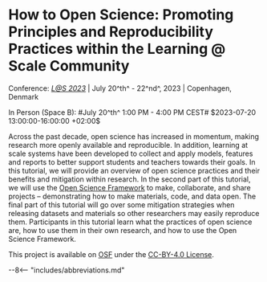 # How to Open Science: Promoting Principles and Reproducibility Practices within the Learning @ Scale Community

Conference: [*L@S 2023*][lats] | July 20^th^ - 22^nd^, 2023 | Copenhagen, Denmark

<p class="time_format" markdown>
In Person (Space B): #July 20^th^ 1:00 PM - 4:00 PM CEST# $2023-07-20 13:00:00-16:00:00 +02:00$
</p>

Across the past decade, open science has increased in momentum, making research more openly available and reproducible. In addition, learning at scale systems have been developed to collect and apply models, features and reports to better support students and teachers towards their goals. In this tutorial, we will provide an overview of open science practices and their benefits and mitigation within research. In the second part of this tutorial, we will use the [Open Science Framework][osf] to make, collaborate, and share projects – demonstrating how to make materials, code, and data open. The final part of this tutorial will go over some mitigation strategies when releasing datasets and materials so other researchers may easily reproduce them. Participants in this tutorial learn what the practices of open science are, how to use them in their own research, and how to use the Open Science Framework.

This project is available on [OSF][project] under the [CC-BY-4.0 License][cc4].

[osf]: https://osf.io/
<!-- TODO: Replace with DOI when working -->
[project]: https://osf.io/jp6cq
[cc4]: https://creativecommons.org/licenses/by/4.0/

[lats]: https://learningatscale.acm.org/las2023/

--8<-- "includes/abbreviations.md"
